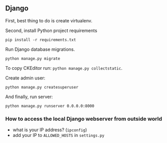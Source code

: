 ## Django

First, best thing to do is create virtualenv.

Second, install Python project requirements

```
pip install -r requirements.txt
```

Run Django database migrations.

```
python manage.py migrate
```

To copy CKEditor run: `python manage.py collectstatic`.

Create admin user:

```
python manage.py createsuperuser
```

And finally, run server:

```
python manage.py runserver 0.0.0.0:8000
```

### How to access the local Django webserver from outside world

* what is your IP address? (`ipconfig`)
* add your IP to `ALLOWED_HOSTS` in `settings.py`
